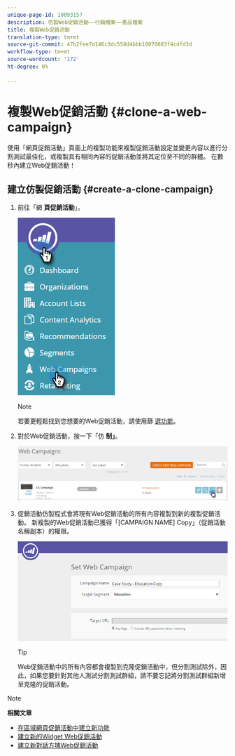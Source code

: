 ```yaml
---
unique-page-id: 10093157
description: 仿製Web促銷活動——行銷檔案——產品檔案
title: 複製Web促銷活動
translation-type: tm+mt
source-git-commit: 47b2fee7d146c3dc558d4bbb10070683f4cdfd3d
workflow-type: tm+mt
source-wordcount: '172'
ht-degree: 0%

---
```



# 複製Web促銷活動 {#clone-a-web-campaign}

使用「網頁促銷活動」頁面上的複製功能來複製促銷活動設定並變更內容以進行分割測試最佳化，或複製具有相同內容的促銷活動並將其定位至不同的群體。 在數秒內建立Web促銷活動！

## 建立仿製促銷活動 {#create-a-clone-campaign}

1. 前往「網 **頁促銷活動**」。

   ![](assets/image2016-8-18-16-3a44-3a0.png)

   >[!NOTE]
   >
   >若要更輕鬆找到您想要的Web促銷活動，請使用篩 [選功能](filter-web-campaigns.md)。

1. 對於Web促銷活動，按一下「仿 **制」**。

   ![](assets/web-campaigns-1-clone-hand.png)

1. 促銷活動仿製程式會將現有Web促銷活動的所有內容複製到新的複製促銷活動。 新複製的Web促銷活動已獲得「[CAMPAIGN NAME] Copy」（促銷活動名稱副本）的權限。

   ![](assets/image2016-8-18-17-3a8-3a27.png)

   >[!TIP]
   >
   >Web促銷活動中的所有內容都會複製到克隆促銷活動中，但分割測試除外，因此，如果您要針對其他人測試分割測試群組，請不要忘記將分割測試群組新增至克隆的促銷活動。

>[!NOTE]
>
>**相關文章**
>
>* [在區域網頁促銷活動中建立新功能](create-a-new-in-zone-web-campaign.md)
>* [建立新的Widget Web促銷活動](create-a-new-widget-web-campaign.md)
>* [建立新對話方塊Web促銷活動](create-a-new-dialog-web-campaign.md)

>



